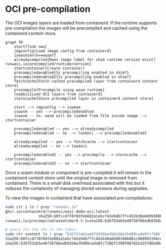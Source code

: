 # OCI pre-compilation

The OCI images layers are loaded from containerd.  If the runtime supports pre-compilation the images will be precompiled and cached using the containerd content store.  

```mermaid
graph TD
    start[Task new]
    imgconfig[Load image config from containerd]
    iswasm{Arch==wasm?}
    alreadycompiled{Does image label for shim runtime version exist? runwasi.io/precompiled/runtime/version}
    startcontainer[Create Container]
    precompiledenabled{Is precompiling enabled in shim?}
    precompiledenabled2{Is precompiling enabled in shim?}
    fetchcache[Fetch cached precompiled layer from containerd content store]
    precompile[Precompile using wasm runtime]
    loadoci[Load OCI layers from containerd]
    storecache[Store precompiled layer in containerd content store]

    start --> imgconfig --> iswasm
    iswasm -- yes --> precompiledenabled 
    iswasm -- no. wasm will be loaded from file inside image --> startcontainer

    precompiledenabled -- yes --> alreadycompiled
    precompiledenabled -- no --> loadoci --> precompiledenabled2 

    alreadycompiled -- yes --> fetchcache --> startcontainer
    alreadycompiled -- no --> loadoci 

    precompiledenabled2 -- yes --> precompile --> storecache --> startcontainer
    precompiledenabled2 -- no --> startcontainer
```

Once a wasm module or component is pre-compiled it will remain in the containerd content store until the original image is removed from containerd.  There is a small disk overhead associated with this but it reduces the complexity of managing stored versions during upgrades.

To view the images in containerd that have associated pre-compilations:

```bash
sudo ctr i ls | grep "runwasi.io"
ghcr.io/containerd/runwasi/wasi-demo-oci:latest                                                             application/vnd.oci.image.manifest.v1+json
               sha256:60fccd77070dfeb682a1ebc742e9d677fc452b30a6b99188b081c968992394ce 2.4 MiB   wasi/wasm                                                                                                                           
runwasi.io/precompiled/wasmtime/0.3.1=sha256:b36753ab5a46f26f6bedb81b8a7b489cede8fc7386f1398706782e225fd0a98e

# query for the sha in the label
sudo ctr content ls | grep "b36753ab5a46f26f6bedb81b8a7b489cede8fc7386f139870"
sha256:60fccd77070dfeb682a1ebc742e9d677fc452b30a6b99188b081c968992394ce 561B    2 months        containerd.io/gc.ref.content.0=sha256:a3c18cd551d54d3cfbf67acc9e8f7ef5761e76827fe7c1ae163fca0193be88b3,containerd.io/gc.ref.content.config=sha256:85b7f2b562fe8665ec9d9e6d47ab0b24e2315627f5f558d298475c4038d71e8b,containerd.io/gc.ref.content.precompile=sha256:b36753ab5a46f26f6bedb81b8a7b489cede8fc7386f1398706782e225fd0a98e
sha256:b36753ab5a46f26f6bedb81b8a7b489cede8fc7386f1398706782e225fd0a98e 626.4kB 3 days          runwasi.io/precompiled=sha256:60fccd77070dfeb682a1ebc742e9d677fc452b30a6b99188b081c968992394ce
```